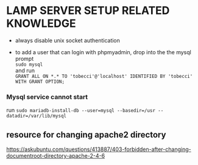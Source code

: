 # LAMP SERVER SETUP RELATED KNOWLEDGE

* always disable unix socket authentication

*  to add a user that can login with phpmyadmin, drop into the the mysql prompt  
  `sudo mysql`  
  and run  
  `GRANT ALL ON *.* TO 'tobecci'@'localhost' IDENTIFIED BY 'tobecci' WITH GRANT OPTION;`

### Mysql service cannot start

run `sudo mariadb-install-db --user=mysql --basedir=/usr --datadir=/var/lib/mysql`


## resource for changing apache2 directory

https://askubuntu.com/questions/413887/403-forbidden-after-changing-documentroot-directory-apache-2-4-6